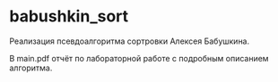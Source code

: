# babushkin_sort
Реализация псевдоалгоритма сортровки Алексея Бабушкина.

В main.pdf отчёт по лабораторной работе с подробным описанием алгоритма.
